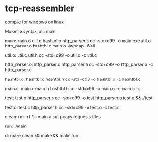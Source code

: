 tcp-reassembler
===============

[compile for windows on linux](http://www.blogcompiler.com/2010/07/11/compile-for-windows-on-linux/)

Makefile syntax: 
all: main

main: main.o util.o hashtbl.o http_parser.o
	cc -std=c99 -o main.exe util.o http_parser.o hashtbl.o main.o -lwpcap -Wall

util.o: util.c util.h
	cc -std=c99 -o util.o -c util.c 

http_parser.o: http_parser.c http_parser.h
	cc -std=c99 -o http_parser.o -c http_parser.c 

hashtbl.o: hashtbl.c hashtbl.h
	cc -std=c99 -o hashtbl.o -c hashtbl.c 

main.o: main.c main.h hashtbl.h 
	cc -std=c99 -o main.o -c main.c -g 

test: test.o http_parser.o
	cc -std=c99 -o test http_parser.o test.o && ./test

test.o: test.c http_parser.h
	cc -std=c99 -o test.o -c test.c

clean:
	rm -rf *.o main a.out pcaps requests files

run:
	./main

d:
	make clean && make && make run

